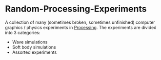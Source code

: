 # Random-Processing-Experiments
A collection of many (sometimes broken, sometimes unfinished) computer graphics / physics experiments in [Processing](https://processing.org/). The experiments are divided into 3 categories:
- Wave simulations
- Soft body simulations
- Assorted experiments
